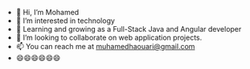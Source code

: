 - 👋 Hi, I’m Mohamed
- 👀 I’m interested in technology 
- 🌱  Learning and growing as a Full-Stack Java and Angular developer
- 💞️ I’m looking to collaborate on web application projects.
- 📫 You can reach me at muhamedhaouari@gmail.com
- 😄😄😄😄😄😄
<!---
mohamedhri/mohamedhri is a ✨ special ✨ repository because its `README.md` (this file) appears on your GitHub profile.
You can click the Preview link to take a look at your changes.
--->
